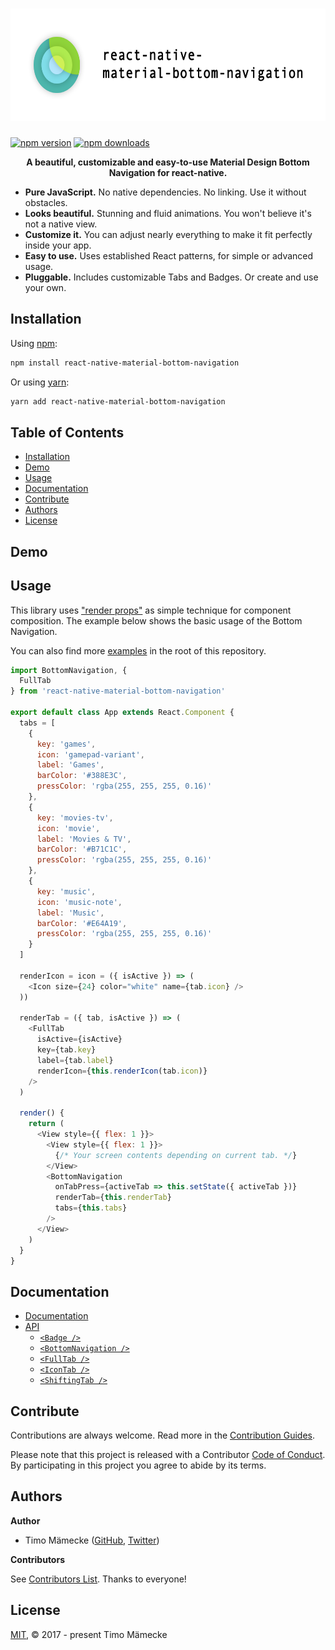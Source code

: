 <h1 align="center">
  <img src="/.github/logo.png" width="612" height="180" alt="react-native-material-bottom-navigation" />
</h1>

<p align="center">

  [![npm version](https://img.shields.io/npm/v/react-native-material-bottom-navigation.svg?style=for-the-badge)](https://www.npmjs.com/package/react-native-material-bottom-navigation)
  [![npm downloads](https://img.shields.io/npm/dm/react-native-material-bottom-navigation.svg?style=for-the-badge)](https://www.npmjs.com/package/react-native-material-bottom-navigation)
</p>

<p align="center">
  <b>
    A beautiful, customizable and easy-to-use
    Material Design Bottom Navigation for react-native.
  </b>
</p>

* **Pure JavaScript.** No native dependencies. No linking. Use it without obstacles.
* **Looks beautiful.** Stunning and fluid animations. You won't believe it's not a native view.
* **Customize it.** You can adjust nearly everything to make it fit perfectly inside your app.
* **Easy to use.** Uses established React patterns, for simple or advanced usage.
* **Pluggable.** Includes customizable Tabs and Badges. Or create and use your own.

## Installation

Using [npm](https://www.npmjs.com/):

```sh
npm install react-native-material-bottom-navigation
```

Or using [yarn](https://yarnpkg.com):

```sh
yarn add react-native-material-bottom-navigation
```

## Table of Contents

* [Installation](#installation)
* [Demo](#demo)
* [Usage](#usage)
* [Documentation](#documentation)
* [Contribute](#contribute)
* [Authors](#authors)
* [License](#license)

## Demo

## Usage

This library uses ["render props"](https://reactjs.org/docs/render-props.html) as simple technique for component composition. The example below shows the basic usage of the Bottom Navigation.

You can also find more [examples](/examples) in the root of this repository.

```js
import BottomNavigation, {
  FullTab
} from 'react-native-material-bottom-navigation'

export default class App extends React.Component {
  tabs = [
    {
      key: 'games',
      icon: 'gamepad-variant',
      label: 'Games',
      barColor: '#388E3C',
      pressColor: 'rgba(255, 255, 255, 0.16)'
    },
    {
      key: 'movies-tv',
      icon: 'movie',
      label: 'Movies & TV',
      barColor: '#B71C1C',
      pressColor: 'rgba(255, 255, 255, 0.16)'
    },
    {
      key: 'music',
      icon: 'music-note',
      label: 'Music',
      barColor: '#E64A19',
      pressColor: 'rgba(255, 255, 255, 0.16)'
    }
  ]

  renderIcon = icon = ({ isActive }) => (
    <Icon size={24} color="white" name={tab.icon} />
  ))

  renderTab = ({ tab, isActive }) => (
    <FullTab
      isActive={isActive}
      key={tab.key}
      label={tab.label}
      renderIcon={this.renderIcon(tab.icon)}
    />
  )

  render() {
    return (
      <View style={{ flex: 1 }}>
        <View style={{ flex: 1 }}>
          {/* Your screen contents depending on current tab. */}
        </View>
        <BottomNavigation
          onTabPress={activeTab => this.setState({ activeTab })}
          renderTab={this.renderTab}
          tabs={this.tabs}
        />
      </View>
    )
  }
}
```

## Documentation

* [Documentation](/docs)
* [API](/docs/api)
  * [`<Badge />`](/docs/api/Badge.md)
  * [`<BottomNavigation />`](/docs/api/BottomNavigation.md)
  * [`<FullTab />`](/docs/api/FullTab.md)
  * [`<IconTab />`](/docs/api/IconTab.md)
  * [`<ShiftingTab />`](/docs/api/ShiftingTab.md)

## Contribute

Contributions are always welcome. Read more in the [Contribution Guides](CONTRIBUTING.md).

Please note that this project is released with a Contributor [Code of Conduct](CODE_OF_CONDUCT.md). By participating in this project you agree to abide by its terms.

## Authors

**Author**

* Timo Mämecke ([GitHub](https://github.com/timomeh), [Twitter](https://twitter.com/timomeh))

**Contributors**

See [Contributors List](https://github.com/timomeh/react-native-material-bottom-navigation/contributors). Thanks to everyone!

## License

[MIT](LICENSE.md), © 2017 - present Timo Mämecke
